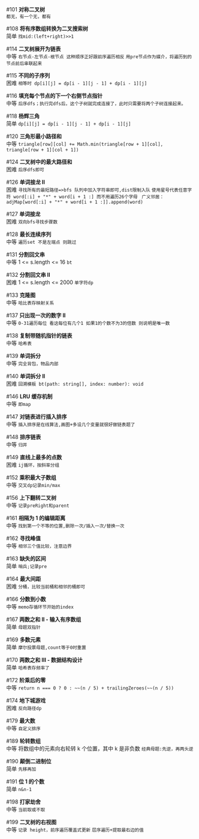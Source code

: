 #101 **对称二叉树**  
`都无，有一个无，都有`

#108 **将有序数组转换为二叉搜索树**  
简单
`找mid:(left+right)>>1`

#114 **二叉树展开为链表**  
中等
`右节点-左节点-根节点 这种顺序正好跟前序遍历相反`
`用pre节点作为媒介，将遍历到的节点前后串联起来`

#115 **不同的子序列**  
困难
`相等时 dp[i][j] = dp[i - 1][j - 1] + dp[i - 1][j]`

#116 **填充每个节点的下一个右侧节点指针**  
中等
`后序dfs；执行完dfs后，这个子树就完成连接了，此时只需要将两个子树连接起来。`

#118 **杨辉三角**  
简单
`dp[i][j] = dp[i - 1][j - 1] + dp[i - 1][j]`

#120 **三角形最小路径和**  
中等
`triangle[row][col] += Math.min(triangle[row + 1][col], triangle[row + 1][col + 1])`

#124 **二叉树中的最大路径和**  
困难
`后序dfs即可`

#126 **单词接龙 II**  
困难
`寻找所有的最短路径=>bfs 队列中加入字符串即可,dist限制入队`
`使用星号代表任意字符 word[:i] + "*" + word[i + 1 :] 而不用遍历26个字母 `
`广义邻居：adjMap[word[:i] + "*" + word[i + 1 :]].append(word)`

#127 **单词接龙**  
困难
`双向bfs寻找步骤数`

#128 **最长连续序列**  
中等
`遍历set 不是左端点 则跳过`

#131 **分割回文串**  
中等
1 <= s.length <= 16
`bt`

#132 **分割回文串 II**  
困难
1 <= s.length <= 2000
`单字符dp`

#133 **克隆图**  
中等
`哈比表存映射关系`

#137 **只出现一次的数字 II**  
中等
`0-31遍历每位 看这每位有几个1 如果1的个数不为3的倍数 则说明是唯一数`

#138 **复制带随机指针的链表**  
中等
`哈希表`

#139 **单词拆分**  
中等
`完全背包，物品内部`

#140 **单词拆分 II**  
困难
`回溯模板 bt(path: string[], index: number): void`

#146 **LRU 缓存机制**  
中等
`即map`

#147 **对链表进行插入排序**  
中等
`插入排序是在线算法,画图+多设几个变量就很好做链表题了`

#148 **排序链表**  
中等
`归并`

#149 **直线上最多的点数**  
困难
`ij循环，按斜率分组`

#152 **乘积最大子数组**  
中等
`交叉dp记录min/max`

#156 **上下翻转二叉树**  
中等
`记录preRight和parent`

#161 **相隔为 1 的编辑距离**  
中等
`找到第一个不等的位置,删除一次/插入一次/替换一次`

#162 **寻找峰值**  
中等
`相邻三个值比较，注意边界`

#163 **缺失的区间**  
简单
`哨兵;记录pre`

#164 **最大间距**  
困难
`分桶，比较当前桶和相邻的桶即可`

#166 **分数到小数**  
中等
`memo存循环节开始的index`

#167 **两数之和 II - 输入有序数组**  
简单
`母题双指针`

#169 **多数元素**  
简单
`摩尔投票母题,count等于0时重置`

#170 **两数之和 III - 数据结构设计**  
简单
`哈希表存频率了`

#172 **阶乘后的零**  
中等
`return n === 0 ? 0 : ~~(n / 5) + trailingZeroes(~~(n / 5))`

#174 **地下城游戏**  
困难
`反向路径dp`

#179 **最大数**  
中等
`自定义排序`

#189 **轮转数组**  
中等
将数组中的元素向右轮转 k 个位置，其中 k 是非负数
`经典母题:先逆，再两头逆`

#190 **颠倒二进制位**  
简单
`先移再加`

#191 **位 1 的个数**  
简单
`n&n-1`

#198 **打家劫舍**  
中等
`当前取或不取`

#199 **二叉树的右视图**  
中等
`记录 height，前序遍历覆盖式更新`
`层序遍历+提取最右边的值`

